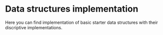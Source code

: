# Data structures implementation
Here you can find implementation of basic starter data structures with their discriptive implementations.